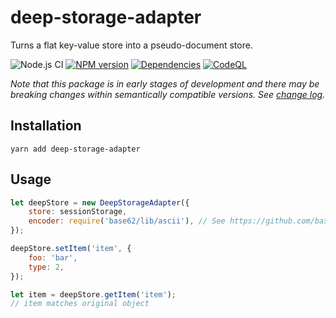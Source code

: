 # deep-storage-adapter

Turns a flat key-value store into a pseudo-document store.

![Node.js CI](https://github.com/diatche/deep-storage-adapter/workflows/Node.js%20CI/badge.svg)
[![NPM version](https://badge.fury.io/js/deep-storage-adapter.svg)](https://www.npmjs.com/package/deep-storage-adapter)
[![Dependencies](https://david-dm.org/diatche/deep-storage-adapter.svg)](https://david-dm.org/diatche/deep-storage-adapter)
[![CodeQL](https://github.com/diatche/deep-storage-adapter/actions/workflows/codeql-analysis.yml/badge.svg)](https://github.com/diatche/deep-storage-adapter/actions/workflows/codeql-analysis.yml)

_Note that this package is in early stages of development and there may be breaking changes within semantically compatible versions. See [change log](CHANGELOG.md)._

## Installation

```
yarn add deep-storage-adapter
```

## Usage

```javascript
let deepStore = new DeepStorageAdapter({
    store: sessionStorage,
    encoder: require('base62/lib/ascii'), // See https://github.com/base62/base62.js
});

deepStore.setItem('item', {
    foo: 'bar',
    type: 2,
});

let item = deepStore.getItem('item');
// item matches original object
```
